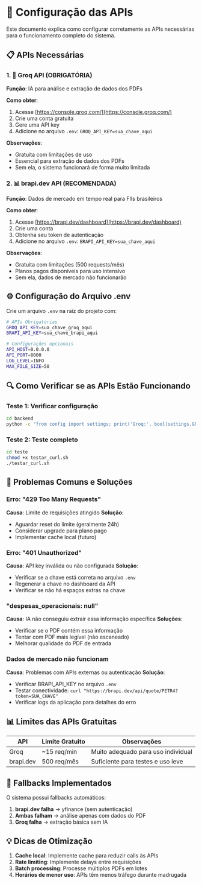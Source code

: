 # 🔧 Configuração das APIs

Este documento explica como configurar corretamente as APIs necessárias para o funcionamento completo do sistema.

## 📋 APIs Necessárias

### 1. 🤖 Groq API (OBRIGATÓRIA)
**Função**: IA para análise e extração de dados dos PDFs

**Como obter**:
1. Acesse [https://console.groq.com/](https://console.groq.com/)
2. Crie uma conta gratuita
3. Gere uma API key
4. Adicione no arquivo `.env`: `GROQ_API_KEY=sua_chave_aqui`

**Observações**:
- Gratuita com limitações de uso
- Essencial para extração de dados dos PDFs
- Sem ela, o sistema funcionará de forma muito limitada

### 2. 📊 brapi.dev API (RECOMENDADA)
**Função**: Dados de mercado em tempo real para FIIs brasileiros

**Como obter**:
1. Acesse [https://brapi.dev/dashboard](https://brapi.dev/dashboard)
2. Crie uma conta
3. Obtenha seu token de autenticação
4. Adicione no arquivo `.env`: `BRAPI_API_KEY=sua_chave_aqui`

**Observações**:
- Gratuita com limitações (500 requests/mês)
- Planos pagos disponíveis para uso intensivo
- Sem ela, dados de mercado não funcionarão

## ⚙️ Configuração do Arquivo .env

Crie um arquivo `.env` na raiz do projeto com:

```bash
# APIs Obrigatórias
GROQ_API_KEY=sua_chave_groq_aqui
BRAPI_API_KEY=sua_chave_brapi_aqui

# Configurações opcionais
API_HOST=0.0.0.0
API_PORT=8000
LOG_LEVEL=INFO
MAX_FILE_SIZE=50
```

## 🔍 Como Verificar se as APIs Estão Funcionando

### Teste 1: Verificar configuração
```bash
cd backend
python -c "from config import settings; print('Groq:', bool(settings.GROQ_API_KEY)); print('brapi:', bool(settings.BRAPI_API_KEY))"
```

### Teste 2: Teste completo
```bash
cd teste
chmod +x testar_curl.sh
./testar_curl.sh
```

## 🚨 Problemas Comuns e Soluções

### Erro: "429 Too Many Requests"
**Causa**: Limite de requisições atingido
**Solução**: 
- Aguardar reset do limite (geralmente 24h)
- Considerar upgrade para plano pago
- Implementar cache local (futuro)

### Erro: "401 Unauthorized"
**Causa**: API key inválida ou não configurada
**Solução**:
- Verificar se a chave está correta no arquivo `.env`
- Regenerar a chave no dashboard da API
- Verificar se não há espaços extras na chave

### "despesas_operacionais: null"
**Causa**: IA não conseguiu extrair essa informação específica
**Soluções**:
- Verificar se o PDF contém essa informação
- Tentar com PDF mais legível (não escaneado)
- Melhorar qualidade do PDF de entrada

### Dados de mercado não funcionam
**Causa**: Problemas com APIs externas ou autenticação
**Solução**:
- Verificar BRAPI_API_KEY no arquivo `.env`
- Testar conectividade: `curl "https://brapi.dev/api/quote/PETR4?token=SUA_CHAVE"`
- Verificar logs da aplicação para detalhes do erro

## 📊 Limites das APIs Gratuitas

| API | Limite Gratuito | Observações |
|-----|----------------|-------------|
| Groq | ~15 req/min | Muito adequado para uso individual |
| brapi.dev | 500 req/mês | Suficiente para testes e uso leve |

## 🔄 Fallbacks Implementados

O sistema possui fallbacks automáticos:

1. **brapi.dev falha** → yfinance (sem autenticação)
2. **Ambas falham** → análise apenas com dados do PDF
3. **Groq falha** → extração básica sem IA

## 💡 Dicas de Otimização

1. **Cache local**: Implemente cache para reduzir calls às APIs
2. **Rate limiting**: Implemente delays entre requisições
3. **Batch processing**: Processe múltiplos PDFs em lotes
4. **Horários de menor uso**: APIs têm menos tráfego durante madrugada


